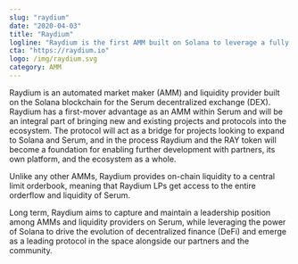 ```yaml
---
slug: "raydium"
date: "2020-04-03"
title: "Raydium"
logline: "Raydium is the first AMM built on Solana to leverage a fully decentralised central limit order book."
cta: "https://raydium.io"
logo: /img/raydium.svg
category: AMM
---
```


Raydium is an automated market maker (AMM) and liquidity provider built on the Solana blockchain for the Serum decentralized exchange (DEX). Raydium has a first-mover advantage as an AMM within Serum and will be an integral part of bringing new and existing projects and protocols into the ecosystem. The protocol will act as a bridge for projects looking to expand to Solana and Serum, and in the process Raydium and the RAY token will become a foundation for enabling further development with partners, its own platform, and the ecosystem as a whole.

Unlike any other AMMs, Raydium provides on-chain liquidity to a central limit orderbook, meaning that Raydium LPs get access to the entire orderflow and liquidity of Serum.

Long term, Raydium aims to capture and maintain a leadership position among AMMs and liquidity providers on Serum, while leveraging the power of Solana to drive the evolution of decentralized finance (DeFi) and emerge as a leading protocol in the space alongside our partners and the community.
